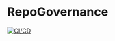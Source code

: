 # RepoGovernance
[![CI/CD](https://github.com/samsmithnz/RepoGovernance/actions/workflows/workflow.yml/badge.svg)](https://github.com/samsmithnz/RepoGovernance/actions/workflows/workflow.yml)
